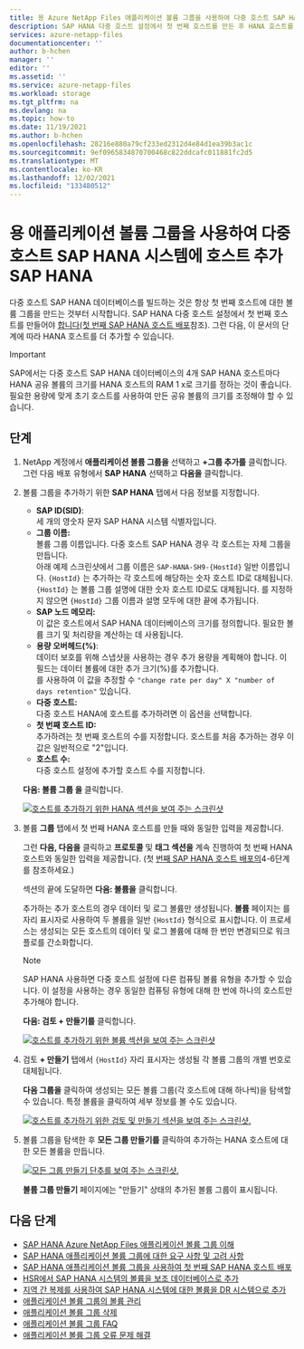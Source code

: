 ```yaml
---
title: 용 Azure NetApp Files 애플리케이션 볼륨 그룹을 사용하여 다중 호스트 SAP HANA 시스템에 호스트 추가 SAP HANA | Microsoft Docs
description: SAP HANA 다중 호스트 설정에서 첫 번째 호스트를 만든 후 HANA 호스트를 추가하는 방법을 설명합니다.
services: azure-netapp-files
documentationcenter: ''
author: b-hchen
manager: ''
editor: ''
ms.assetid: ''
ms.service: azure-netapp-files
ms.workload: storage
ms.tgt_pltfrm: na
ms.devlang: na
ms.topic: how-to
ms.date: 11/19/2021
ms.author: b-hchen
ms.openlocfilehash: 28216e880a79cf233ed2312d4e84d1ea39b3ac1c
ms.sourcegitcommit: 9ef0965834870700468c822ddcafc011881fc2d5
ms.translationtype: MT
ms.contentlocale: ko-KR
ms.lasthandoff: 12/02/2021
ms.locfileid: "133480512"
---
```

# <a name="add-hosts-to-a-multiple-host-sap-hana-system-using-application-volume-group-for-sap-hana"></a>용 애플리케이션 볼륨 그룹을 사용하여 다중 호스트 SAP HANA 시스템에 호스트 추가 SAP HANA

다중 호스트 SAP HANA 데이터베이스를 빌드하는 것은 항상 첫 번째 호스트에 대한 볼륨 그룹을 만드는 것부터 시작합니다. SAP HANA 다중 호스트 설정에서 첫 번째 호스트를 만들어야 [합니다(첫 번째 SAP HANA 호스트 배포](application-volume-group-deploy-first-host.md)참조). 그런 다음, 이 문서의 단계에 따라 HANA 호스트를 더 추가할 수 있습니다. 

> [!IMPORTANT]
> SAP에서는 다중 호스트 SAP HANA 데이터베이스의 4개 SAP HANA 호스트마다 HANA 공유 볼륨의 크기를 HANA 호스트의 RAM 1 x로 크기를 정하는 것이 좋습니다. 필요한 용량에 맞게 초기 호스트를 사용하여 만든 공유 볼륨의 크기를 조정해야 할 수 있습니다.

## <a name="steps"></a>단계

1. NetApp 계정에서 **애플리케이션 볼륨 그룹을** 선택하고 **+그룹 추가를** 클릭합니다.  그런 다음 배포 유형에서 **SAP HANA** 선택하고 **다음을** 클릭합니다.   

2. 볼륨 그룹을 추가하기 위한 **SAP HANA** 탭에서 다음 정보를 지정합니다.  

    * **SAP ID(SID)**:    
        세 개의 영숫자 문자 SAP HANA 시스템 식별자입니다.
    * **그룹 이름:**  
        볼륨 그룹 이름입니다. 다중 호스트 SAP HANA 경우 각 호스트는 자체 그룹을 만듭니다.   
        아래 예제 스크린샷에서 그룹 이름은 `SAP-HANA-SH9-{HostId}` 일반 이름입니다. `{HostId}` 는 추가하는 각 호스트에 해당하는 숫자 호스트 ID로 대체됩니다. `{HostId}` 는 볼륨 그룹 설명에 대한 숫자 호스트 ID로도 대체됩니다. 를 지정하지 않으면 `{HostId}` 그룹 이름과 설명 모두에 대한 끝에 추가됩니다.
    * **SAP 노드 메모리:**   
        이 값은 호스트에서 SAP HANA 데이터베이스의 크기를 정의합니다. 필요한 볼륨 크기 및 처리량을 계산하는 데 사용됩니다. 
    * **용량 오버헤드(%)**:   
        데이터 보호를 위해 스냅샷을 사용하는 경우 추가 용량을 계획해야 합니다. 이 필드는 데이터 볼륨에 대한 추가 크기(%)를 추가합니다.  
        를 사용하여 이 값을 추정할 수 `"change rate per day" X "number of days retention"` 있습니다.
    * **다중 호스트:**   
        다중 호스트 HANA에 호스트를 추가하려면 이 옵션을 선택합니다.
    * **첫 번째 호스트 ID:**   
        추가하려는 첫 번째 호스트의 수를 지정합니다. 호스트를 처음 추가하는 경우 이 값은 일반적으로 "2"입니다.
    * **호스트 수:**   
        다중 호스트 설정에 추가할 호스트 수를 지정합니다.

    **다음: 볼륨 그룹 을** 클릭합니다.

    [![호스트를 추가하기 위한 HANA 섹션을 보여 주는 스크린샷 ](../media/azure-netapp-files/application-multiple-hosts-sap-hana.png) ](../media/azure-netapp-files/application-multiple-hosts-sap-hana.png#lightbox)

3. 볼륨 **그룹** 탭에서 첫 번째 HANA 호스트를 만들 때와 동일한 입력을 제공합니다.  

    그런 **다음, 다음을** 클릭하고 **프로토콜** 및 **태그 섹션을** 계속 진행하여 첫 번째 HANA 호스트와 동일한 입력을 제공합니다. (첫 [번째 SAP HANA 호스트 배포의](application-volume-group-deploy-first-host.md)4-6단계를 참조하세요.)   

    섹션의 끝에 도달하면 **다음: 볼륨을** 클릭합니다. 

    추가하는 추가 호스트의 경우 데이터 및 로그 볼륨만 생성됩니다. **볼륨** 페이지는 를 자리 표시자로 사용하여 두 볼륨을 일반 `{HostId}` 형식으로 표시합니다. 이 프로세스는 생성되는 모든 호스트의 데이터 및 로그 볼륨에 대해 한 번만 변경되므로 워크플로를 간소화합니다.

    > [!NOTE]
    > SAP HANA 사용하면 다중 호스트 설정에 다른 컴퓨팅 볼륨 유형을 추가할 수 있습니다. 이 설정을 사용하는 경우 동일한 컴퓨팅 유형에 대해 한 번에 하나의 호스트만 추가해야 합니다.

    **다음: 검토 + 만들기를** 클릭합니다.  

    [![호스트를 추가하기 위한 볼륨 섹션을 보여 주는 스크린샷 ](../media/azure-netapp-files/application-multiple-hosts-volumes.png) ](../media/azure-netapp-files/application-multiple-hosts-volumes.png#lightbox)

4. 검토 **+ 만들기** 탭에서 `{HostId}` 자리 표시자는 생성될 각 볼륨 그룹의 개별 번호로 대체됩니다. 

    **다음 그룹을** 클릭하여 생성되는 모든 볼륨 그룹(각 호스트에 대해 하나씩)을 탐색할 수 있습니다. 특정 볼륨을 클릭하여 세부 정보를 볼 수도 있습니다.

    [![호스트를 추가하기 위한 검토 및 만들기 섹션을 보여 주는 스크린샷. ](../media/azure-netapp-files/application-multiple-review-create.png) ](../media/azure-netapp-files/application-multiple-review-create.png#lightbox)

5. 볼륨 그룹을 탐색한 후 **모든 그룹 만들기를** 클릭하여 추가하는 HANA 호스트에 대한 모든 볼륨을 만듭니다. 

    [![모든 그룹 만들기 단추를 보여 주는 스크린샷. ](../media/azure-netapp-files/application-multiple-create-groups.png) ](../media/azure-netapp-files/application-multiple-create-groups.png#lightbox)

    **볼륨 그룹 만들기** 페이지에는 "만들기" 상태의 추가된 볼륨 그룹이 표시됩니다.

## <a name="next-steps"></a>다음 단계  

* [SAP HANA Azure NetApp Files 애플리케이션 볼륨 그룹 이해](application-volume-group-introduction.md)
* [SAP HANA 애플리케이션 볼륨 그룹에 대한 요구 사항 및 고려 사항](application-volume-group-considerations.md)
* [SAP HANA 애플리케이션 볼륨 그룹을 사용하여 첫 번째 SAP HANA 호스트 배포](application-volume-group-deploy-first-host.md)
* [HSR에서 SAP HANA 시스템의 볼륨을 보조 데이터베이스로 추가](application-volume-group-add-volume-secondary.md)
* [지역 간 복제를 사용하여 SAP HANA 시스템에 대한 볼륨을 DR 시스템으로 추가](application-volume-group-disaster-recovery.md)
* [애플리케이션 볼륨 그룹의 볼륨 관리](application-volume-group-manage-volumes.md)
* [애플리케이션 볼륨 그룹 삭제](application-volume-group-delete.md)
* [애플리케이션 볼륨 그룹 FAQ](faq-application-volume-group.md)
* [애플리케이션 볼륨 그룹 오류 문제 해결](troubleshoot-application-volume-groups.md)
